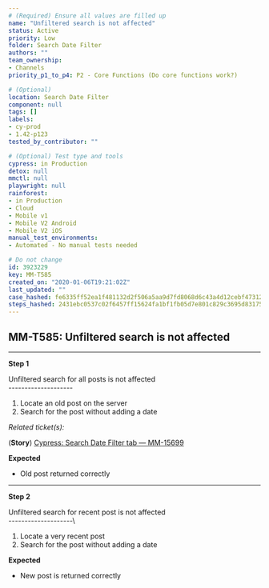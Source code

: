```yaml
---
# (Required) Ensure all values are filled up
name: "Unfiltered search is not affected"
status: Active
priority: Low
folder: Search Date Filter
authors: ""
team_ownership:
- Channels
priority_p1_to_p4: P2 - Core Functions (Do core functions work?)

# (Optional)
location: Search Date Filter
component: null
tags: []
labels:
- cy-prod
- 1.42-p123
tested_by_contributor: ""

# (Optional) Test type and tools
cypress: in Production
detox: null
mmctl: null
playwright: null
rainforest:
- in Production
- Cloud
- Mobile v1
- Mobile V2 Android
- Mobile V2 iOS
manual_test_environments:
- Automated - No manual tests needed

# Do not change
id: 3923229
key: MM-T585
created_on: "2020-01-06T19:21:02Z"
last_updated: ""
case_hashed: fe6335ff52ea1f481132d2f506a5aa9d7fd8068d6c43a4d12cebf47312be0b9637d57d3359b882e6166a6830389a1504
steps_hashed: 2431ebc0537c02f6457ff15624fa1bf1fb05d7e801c829c3695d83175095fc495fd33a407ae0c8062d40ed1fed5fb5f9
---
```


<!-- (Auto-generated) Based on frontmatter's "key" and "name" -->

## MM-T585: Unfiltered search is not affected

---

**Step 1**

Unfiltered search for all posts is not affected\
\--------------------

1. Locate an old post on the server
2. Search for the post without adding a date

_Related ticket(s):_

(**Story**) [Cypress: Search Date Filter tab — MM-15699](https://mattermost.atlassian.net/browse/MM-15699)

**Expected**

- Old post returned correctly

---

**Step 2**

Unfiltered search for recent post is not affected\
\--------------------\\

1. Locate a very recent post
2. Search for the post without adding a date

**Expected**

- New post is returned correctly
